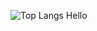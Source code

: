 ![Top Langs](https://github-readme-stats.vercel.app/api/top-langs/?username=SleepyFish-YT&count_private=true&include_all_commits=false&card_width=100&title_color=EEEEEE&line_height=27&text_color=DDDDDD&bg_color=282828)
Hello
